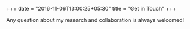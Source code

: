 +++
date = "2016-11-06T13:00:25+05:30"
title = "Get in Touch"
+++

Any question about my research and collaboration is always welcomed!

<!-- Read the Formbutton docs at formspree.io/formbutton/docs. See more examples at codepen.io/formspree -->
<script src="https://formspree.io/js/formbutton-v1.min.js" defer></script>
<script>
  /* paste this line in verbatim */
  window.formbutton=window.formbutton||function(){(formbutton.q=formbutton.q||[]).push(arguments)};
  /* customize formbutton below*/     
  formbutton("create", {
    action: "https://formspree.io/f/mqaenpgz",
    title: "How can we help?",
    fields: [
      { 
        type: "email", 
        label: "Email:", 
        name: "email",
        required: true,
        placeholder: "your@email.com"
      },
      {
        type: "textarea",
        label: "Message:",
        name: "message",
        placeholder: "What's on your mind?",
      },
      { type: "submit" }      
    ],
    styles: {
      title: {
        backgroundColor: "gray"
      },
      button: {
        backgroundColor: "gray"
      }
    }
  });
</script>